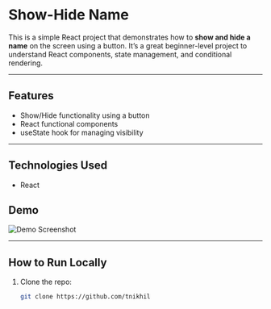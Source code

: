 # Show-Hide Name

This is a simple React project that demonstrates how to **show and hide a name** on the screen using a button. It’s a great beginner-level project to understand React components, state management, and conditional rendering.

---

##  Features

- Show/Hide functionality using a button
- React functional components
- useState hook for managing visibility

---

## Technologies Used

- React


## Demo

![Demo Screenshot](./src/screenshot.png)

---

## How to Run Locally

1. Clone the repo:
   ```bash
   git clone https://github.com/tnikhil
